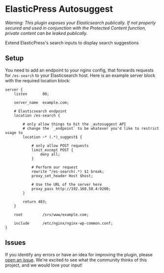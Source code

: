 ElasticPress Autosuggest
===========================

*Warning: This plugin exposes your Elasticsearch publically. If not properly secured and used in conjunction with the Protected Content function, private content can be leaked publically.*

Extend ElasticPress's search inputs to display search suggestions

## Setup
You need to add an endpoint to your nginx config, that forwards requests for `/es-search` to your Elasticsearch host. Here is an example server block with the required location block:

```
server {
    listen       80;

    server_name  example.com;

    # Elasticsearch endpoint
    location /es-search {

        # only allow things to hit the _autosuggest API
        # change the `_endpoint` to be whatever you'd like to restrict usage to
        location ~* (.*)_suggest$ {
      
            # only allow POST requests
            limit_except POST {
                deny all;
            }
        
            # Perform our request
            rewrite ^/es-search(.*) $1 break;
            proxy_set_header Host $host;

            # Use the URL of the server here
            proxy_pass http://192.168.50.4:9200;
        }

        return 403;
    }

    root         /srv/www/example.com;

    include      /etc/nginx/nginx-wp-common.conf;
}
```

## Issues

If you identify any errors or have an idea for improving the plugin, please [open an issue](https://github.com/10up/elasticpress-autosuggest/issues). We're excited to see what the community thinks of this project, and we would love your input!

